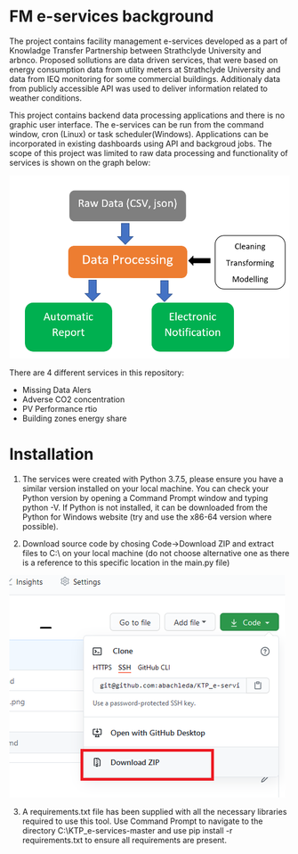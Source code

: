 # FM e-services background
The project contains facility management e-services developed as a part of Knowladge Transfer Partnership between Strathclyde University and arbnco. Proposed sollutions are data driven services, that were based on energy consumption data from utility meters at Strathclyde University and data from IEQ monitoring for some commercial buildings. Additionaly data from publicly accessible API was used to deliver information related to weather conditions. 

This project contains backend data processing applications and there is no graphic user interface. The e-services can be run from the command window, cron (Linux) or task scheduler(Windows). Applications can be incorporated in existing dashboards using API and backgroud jobs. The scope of this project was limited to raw data processing and functionality of services is shown on the graph below: 

![Flow chart of e-services ](/images/schema_01.png)

There are 4 different services in this repository: 
* Missing Data Alers
* Adverse CO2 concentration
* PV Performance rtio 
* Building zones energy share

# Installation 

1. The services were created with Python 3.7.5, please ensure you have a similar version installed on your local machine. You can check your Python version by opening a Command Prompt window and typing python -V. If Python is not installed, it can be downloaded from the Python for Windows website (try and use the x86-64 version where possible).

2. Download source code by chosing Code->Download ZIP and extract files to C:\ on your local machine (do not choose alternative one as there is a reference to this specific location in the main.py file)

![Download_package ](/images/img_02.png)



3. A requirements.txt file has been supplied with all the necessary libraries required to use this tool. Use Command Prompt to navigate to the directory C:\KTP_e-services-master and use pip install -r requirements.txt to ensure all requirements are present.


